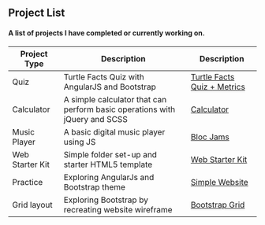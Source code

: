 ## Project List
#### A list of projects I have completed or currently working on.

Project Type  | Description   | Description
------------- | ------------- | -------------
Quiz | Turtle Facts Quiz with AngularJS and Bootstrap  | [Turtle Facts Quiz + Metrics](http://www.jagawebdev.com/turtleFacts/)
Calculator | A simple calculator that can perform basic operations with jQuery and SCSS | [Calculator](http://www.jagawebdev.com/calculator/)
Music Player |  	A basic digital music player using JS  | [Bloc Jams](http://www.jagawebdev.com/bloc-jams/)
Web Starter Kit  | Simple folder set-up and starter HTML5 template | [Web Starter Kit](http://www.jagawebdev.com/web-starter-kit/)
Practice  | Exploring AngularJs and Bootstrap theme | [Simple Website](http://www.jagawebdev.com/simple-website-angularjs/)
Grid layout  | Exploring Bootstrap by recreating website wireframe | [Bootstrap Grid](http://www.jagawebdev.com/bootstrap-grid/)


